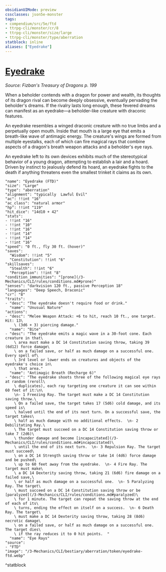 ```yaml
---
obsidianUIMode: preview
cssclasses: json5e-monster
tags:
- compendium/src/5e/ftd
- ttrpg-cli/monster/cr/8
- ttrpg-cli/monster/size/large
- ttrpg-cli/monster/type/aberration
statblock: inline
aliases: ["Eyedrake"]
---
```

# [Eyedrake](3-Mechanics\CLI\bestiary\aberration/eyedrake-ftd.md)
*Source: Fizban's Treasury of Dragons p. 199*  

When a beholder contends with a dragon for power and wealth, its thoughts of its dragon rival can become deeply obsessive, eventually pervading the beholder's dreams. If the rivalry lasts long enough, these fevered dreams can manifest as an eyedrake—a beholder-like creature with draconic features.

An eyedrake resembles a winged draconic creature with no true limbs and a perpetually open mouth. Inside that mouth is a large eye that emits a breath-like wave of antimagic energy. The creature's wings are formed from multiple eyestalks, each of which can fire magical rays that combine aspects of a dragon's breath weapon attacks and a beholder's eye rays.

An eyedrake left to its own devices exhibits much of the stereotypical behavior of a young dragon, attempting to establish a lair and a hoard. Driven by instinct to jealously defend its hoard, an eyedrake fights to the death if anything threatens even the smallest trinket it claims as its own.

```statblock
"name": "Eyedrake (FTD)"
"size": "Large"
"type": "aberration"
"alignment": "typically  Lawful Evil"
"ac": !!int "16"
"ac_class": "natural armor"
"hp": !!int "119"
"hit_dice": "14d10 + 42"
"stats":
- !!int "16"
- !!int "10"
- !!int "16"
- !!int "14"
- !!int "14"
- !!int "16"
"speed": "0 ft., fly 30 ft. (hover)"
"saves":
  "Wisdom": !!int "5"
  "Constitution": !!int "6"
"skillsaves":
  "Stealth": !!int "6"
  "Perception": !!int "8"
"condition_immunities": "[prone](/3-Mechanics/CLI/rules/conditions.md#prone)"
"senses": "darkvision 120 ft., passive Perception 18"
"languages": "Deep Speech, Draconic"
"cr": "8"
"traits":
- "desc": "The eyedrake doesn't require food or drink."
  "name": "Unusual Nature"
"actions":
- "desc": "Melee Weapon Attack: +6 to hit, reach 10 ft., one target. Hit: 13\
    \ (3d6 + 3) piercing damage."
  "name": "Bite"
- "desc": "The eyedrake emits a magic wave in a 30-foot cone. Each creature in that\
    \ area must make a DC 14 Constitution saving throw, taking 39 (6d12) force damage\
    \ on a failed save, or half as much damage on a successful one. Every spell of\
    \ 3rd level or lower ends on creatures and objects of the eyedrake's choice in\
    \ that area."
  "name": "Antimagic Breath (Recharge 6)"
- "desc": "The eyedrake shoots three of the following magical eye rays at random (reroll\
    \ duplicates), each ray targeting one creature it can see within 60 feet of it:\n\
    \n- 1 Freezing Ray. The target must make a DC 14 Constitution saving throw.\
    \ On a failed save, the target takes 17 (5d6) cold damage, and its speed is\
    \ halved until the end of its next turn. On a successful save, the target takes\
    \ half as much damage with no additional effects.  \n- 2 Debilitating Ray.\
    \ The target must succeed on a DC 14 Constitution saving throw or take 7 (2d6)\
    \ thunder damage and become [incapacitated](/3-Mechanics/CLI/rules/conditions.md#incapacitated)\
    \ until the end of its next turn.  \n- 3 Repulsion Ray. The target must succeed\
    \ on a DC 14 Strength saving throw or take 14 (4d6) force damage and be pushed\
    \ up to 60 feet away from the eyedrake.  \n- 4 Fire Ray. The target must make\
    \ a DC 14 Dexterity saving throw, taking 21 (6d6) fire damage on a failed save,\
    \ or half as much damage on a successful one.  \n- 5 Paralyzing Ray. The target\
    \ must succeed on a DC 14 Constitution saving throw or be [paralyzed](/3-Mechanics/CLI/rules/conditions.md#paralyzed)\
    \ for 1 minute. The target can repeat the saving throw at the end of each of its\
    \ turns, ending the effect on itself on a success.  \n- 6 Death Ray. The target\
    \ must make a DC 14 Dexterity saving throw, taking 28 (8d6) necrotic damage\
    \ on a failed save, or half as much damage on a successful one. The target dies\
    \ if the ray reduces it to 0 hit points.  "
  "name": "Eye Rays"
"source":
- "FTD"
"image": "/3-Mechanics/CLI/bestiary/aberration/token/eyedrake-ftd.webp"
```
^statblock